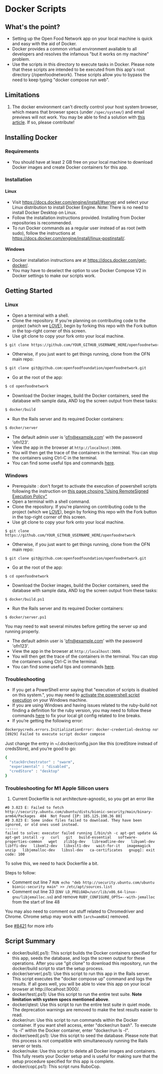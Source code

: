 # Docker Scripts

## What's the point?
* Setting up the Open Food Network app on your local machine is quick and easy with the aid of Docker.
* Docker provides a common virtual environment available to all developers and resolves the infamous "but it works on my machine" problem.
* Use the scripts in this directory to execute tasks in Docker. Please note that these scripts are intended to be executed from this app's root directory (/openfoodnetwork). These scripts allow you to bypass the need to keep typing "docker compose run web".

## Limitations
1. The docker environment can't directly control your host system browser, which means that browser specs (under `/spec/system/`) and email previews will not work. You may be able to find a solution with [this article](https://evilmartians.com/chronicles/system-of-a-test-setting-up-end-to-end-rails-testing). If so, please contribute!

## Installing Docker
### Requirements
* You should have at least 2 GB free on your local machine to download Docker images and create Docker containers for this app.

### Installation
#### Linux
* Visit https://docs.docker.com/engine/install/#server and select your Linux distribution to install Docker Engine.
Note: There is no need to install Docker Desktop on Linux.
* Follow the installation instructions provided. Installing from Docker repositories is recommended.
* To run Docker commands as a regular user instead of as root (with sudo), follow the instructions at https://docs.docker.com/engine/install/linux-postinstall/.

#### Windows
* Docker installation instructions are at https://docs.docker.com/get-docker/.
* You may have to deselect the option to use Docker Compose V2 in Docker settings to make our scripts work.

## Getting Started
### Linux
* Open a terminal with a shell.
* Clone the repository. If you're planning on contributing code to the project (which we [LOVE](CONTRIBUTING.md)), begin by forking this repo with the Fork button in the top-right corner of this screen.
* Use git clone to copy your fork onto your local machine.
```sh
$ git clone https://github.com/YOUR_GITHUB_USERNAME_HERE/openfoodnetwork
```
* Otherwise, if you just want to get things running, clone from the OFN main repo:
```sh
$ git clone git@github.com:openfoodfoundation/openfoodnetwork.git
```
* Go at the root of the app:
```sh
$ cd openfoodnetwork
```
* Download the Docker images, build the Docker containers, seed the database with sample data, AND log the screen output from these tasks:
```sh
$ docker/build
```
* Run the Rails server and its required Docker containers:
```sh
$ docker/server
```
* The default admin user is 'ofn@example.com' with the password 'ofn123'.
* View the app in the browser at `http://localhost:3000`.
* You will then get the trace of the containers in the terminal. You can stop the containers using Ctrl-C in the terminal.
* You can find some useful tips and commands [here](https://github.com/openfoodfoundation/openfoodnetwork/wiki/Docker:-useful-tips-and-commands).

### Windows
* Prerequisite : don't forget to activate the execution of powershell scripts following the instruction on [this page chosing "Using RemoteSigned Execution Policy"](https://shellgeek.com/powershell-fix-running-scripts-is-disabled-on-this-system/)
* Open a terminal with a shell command.
* Clone the repository. If you're planning on contributing code to the project (which we [LOVE](CONTRIBUTING.md)), begin by forking this repo with the Fork button in the top-right corner of this screen.
* Use git clone to copy your fork onto your local machine.
```command
$ git clone https://github.com/YOUR_GITHUB_USERNAME_HERE/openfoodnetwork
```
* Otherwise, if you just want to get things running, clone from the OFN main repo:
```command
$ git clone git@github.com:openfoodfoundation/openfoodnetwork.git
```
* Go at the root of the app:
```command
$ cd openfoodnetwork
```
* Download the Docker images, build the Docker containers, seed the database with sample data, AND log the screen output from these tasks:
```command
$ docker/build.ps1
```
* Run the Rails server and its required Docker containers:
```command
$ docker/server.ps1
```
You may need to wait several minutes before getting the server up and running properly.
* The default admin user is 'ofn@example.com' with the password 'ofn123'.
* View the app in the browser at `http://localhost:3000`.
* You will then get the trace of the containers in the terminal. You can stop the containers using Ctrl-C in the terminal.
* You can find some useful tips and commands [here](https://github.com/openfoodfoundation/openfoodnetwork/wiki/Docker:-useful-tips-and-commands).


### Troubleshooting
* If you get a PowerShell error saying that "execution of scripts is disabled on this system.", you may need to [activate the powershell script execution](https://shellgeek.com/powershell-fix-running-scripts-is-disabled-on-this-system/) on your Windows machine.
* If you are using Windows and having issues related to the ruby-build not finding a definition for the ruby version, you may need to follow these commands [here](https://stackoverflow.com/questions/2517190/how-do-i-force-git-to-use-lf-instead-of-crlf-under-windows/33424884#33424884) to fix your local git config related to line breaks.
* If you’re getting the following error:
```sh
dockerpycreds.errors.InitializationError: docker-credential-desktop not installed or not available in PATH
[8929] Failed to execute script docker compose
```
Just change the entry in ~/.docker/config.json like this (credStore instead of credsStore), and you’re good to go:
```sh
{
  "stackOrchestrator" : "swarm",
  "experimental" : "disabled",
  "credStore" : "desktop"
}
```

### Troubleshooting for M1 Apple Silicon users

1. Current Dockerfile is not architecture-agnostic, so you get an error like
```
#0 3.023 E: Failed to fetch http://security.ubuntu.com/ubuntu/dists/bionic-security/main/binary-arm64/Packages  404  Not Found [IP: 185.125.190.36 80]
#0 3.023 E: Some index files failed to download. They have been ignored, or old ones used instead.
------
failed to solve: executor failed running [/bin/sh -c apt-get update && apt-get install -y   curl   git   build-essential   software-properties-common   wget   zlib1g-dev   libreadline-dev   libyaml-dev   libffi-dev   libxml2-dev   libxslt1-dev   wait-for-it   imagemagick   unzip   libjemalloc-dev   libssl-dev   ca-certificates   gnupg]: exit code: 100
```
To solve this, we need to hack Dockerfile a bit.

Steps to follow:
- Comment out line 7 `RUN echo "deb http://security.ubuntu.com/ubuntu bionic-security main" >> /etc/apt/sources.list`
- Comment out line 33 (`ENV LD_PRELOAD=/usr/lib/x86_64-linux-gnu/libjemalloc.so`) and remove `RUBY_CONFIGURE_OPTS=--with-jemalloc` from the start of line 48

You may also need to comment out stuff related to Chromedriver and Chrome. Chrome setup may work with `[arch=amd64]` removed.

See [#8421](https://github.com/openfoodfoundation/openfoodnetwork/issues/8421) for more info

## Script Summary
* docker/build(.ps1): This script builds the Docker containers specified for this app, seeds the database, and logs the screen output for these operations. After you use "git clone" to download this repository, run the docker/build script to start the setup process.
* docker/server(.ps1): Use this script to run this app in the Rails server. This script executes the "docker compose up" command and logs the results. If all goes well, you will be able to view this app on your local browser at http://localhost:3000/.
* docker/test(.ps1): Use this script to run the entire test suite. **Note limitation with system specs mentioned above**.
* docker/qtest: Use this script to run the entire test suite in quiet mode. The deprecation warnings are removed to make the test results easier to read.
* docker/run: Use this script to run commands within the Docker container. If you want shell access, enter "docker/run bash". To execute "ls -l" within the Docker container, enter "docker/run ls -l".
* docker/seed(.ps1): Use this script to seed the database. Please note that this process is not compatible with simultaneously running the Rails server or tests.
* docker/nuke: Use this script to delete all Docker images and containers. This fully resets your Docker setup and is useful for making sure that the setup procedure specified for this app is complete.
* docker/cop(.ps1): This script runs RuboCop.



